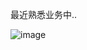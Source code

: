 最近熟悉业务中..

![image](https://github.com/user-attachments/assets/07bb0d6f-4950-4f9f-8533-0b91e575c70f)
